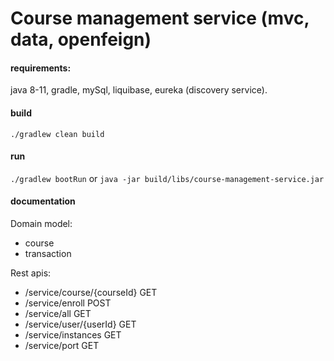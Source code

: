 # Course management service (mvc, data, openfeign)

#### requirements:
java 8-11, gradle, mySql, liquibase, eureka (discovery service).

#### build
`./gradlew clean build`

#### run
`./gradlew bootRun` or `java -jar build/libs/course-management-service.jar`

#### documentation

Domain model:
* course
* transaction

Rest apis:
* /service/course/{courseId} GET
* /service/enroll POST
* /service/all GET
* /service/user/{userId} GET
* /service/instances GET
* /service/port GET

